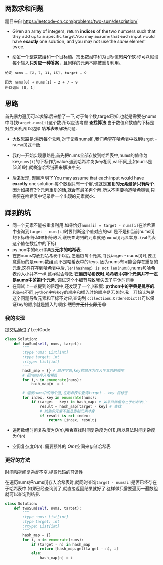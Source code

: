 ## 两数求和问题

题目来自 https://leetcode-cn.com/problems/two-sum/description/

* Given an array of integers, return **indices** of the two numbers such that they add up to a specific target.You may assume that each input would have **exactly** one solution, and you may not use the *same* element twice.

* 给定一个整数数组和一个目标值，找出数组中和为目标值的**两个**数.你可以假设每个输入**只对应一种答案**，且同样的元素不能被重复利用。

```
给定 nums = [2, 7, 11, 15], target = 9

因为 nums[0] + nums[1] = 2 + 7 = 9
所以返回 [0, 1]
```



## 思路

首先暴力遍历可以求解.后来想了一下,对于每个数,target已知,也就是需要在nums中寻找`target-nums[i]`这个数.所以应该考虑 **查找算法**.由于数值和数值的下标是对应关系,所以选择 **哈希表**来解决问题.

* 大致思路是:遍历每个元素,对于元素nums[i],我们希望在哈希表中找到target - nums[i]这个数.

* 我的一开始实现思路是,首先把nums全部存放到哈希表中,nums的值作为key,`nums[i]`的下标作为value.遇到哈希冲突(key相同,val不同,比如nums是[3,3])时,就构造哈希链表来解决冲突. 
* 后来发现, 题目声明了 You may assume that each input would have **exactly** one solution.每个数组只有一个解,也就是**重复的元素最多只有两个**.因为如果有3个元素重复的话,就会有最多两个解.所以不需要构造哈希链表,只需要在哈希表中记录后一个出现的元素就ok.



## 踩到的坑

* 同一个元素不能被重复利用.如果恰好`nums[i] = target - nums[i]`在哈希表中查询到`target - nums[i]`时要判断这个值对应的val 是不是和当前nums[i]的下标i相等.如果相等的话,说明查询到的元素就是nums[i]元素本身. (val代表这个值在数组中的下标)
* python中的`dict字典`是**无序的哈希表**.
* 在把nums存放到哈希表中以后,在遍历每个元素,寻找target - nums[i]时,要注意遍历的是nums数组,而不是哈希表中的keys. 因为nums有可能会存在重复的元素,这样在存到哈希表中后, `len(hashmap) is not len(nums)`,nums和哈希表的大小并不一样,这样就会导致 **在遍历哈希表时,哈希表中第i个元素并不一定是nums中的第i个元素.** 调试这个小细节导致我失去了午休时间:cry:
* 在调试上一点提到的问题中,还发现了一个小彩蛋: **python中的字典是乱序的**.和java不同,python字典key的顺序和插入时的顺序是无关的.我一开始认为是这个问题导致元素和下标不对应,查询到 `collections.OrderedDict()`可以保证key的顺序就是插入的顺序.~~然后并无什么卵用~~:joy:

### 我的实现

提交后通过了LeetCode

```python
class Solution:
    def twoSum(self, nums, target):
        """
        :type nums: List[int]
        :type target: int
        :rtype: List[int]
        """
        hash_map = {} # 顺序字典,key的顺序为存入字典时的顺序
        # 把nums存入哈希表
        for i,n in enumerate(nums):
            hash_map[n] = i

        # 遍历nums中的每个值,在哈希表中查询target - key 目标值
        for index, key in enumerate(nums):
            if (target - key) in hash_map: # 如果目标值存在于哈希表中
                result = hash_map[target - key] # 查找
                # 找到的元素不能是当前元素本身
                if result is not index:
                    return [index, result]
```

- 遍历数组时间复杂度为$O(n)$,哈希查找时间复杂度为$O(1)$,所以算法时间复杂度为$O(n)$

- 空间复杂度$O(n)$: 需要额外的 $O(n)$空间来存储哈希表.

### 更好的方法

时间和空间复杂度不变,提高代码的可读性

在遍历nums把nums[i]存入哈希表时,就同时查询`target - nums[i]`是否已经存在于哈希表中.如果已经查询到了,就直接返回结果就好了.这样做只需要遍历一遍数组就可以查询到结果.

```python
class Solution:
    def twoSum(self, nums, target):
        """
        :type nums: List[int]
        :type target: int
        :rtype: List[int]
        """
        hash_map = {}
        for i, n in enumerate(nums):
            if (target - n) in hash_map:
                return [hash_map.get(target - n), i]
            else:
                hash_map[n] = i

```

